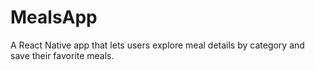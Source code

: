 # MealsApp
A React Native app that lets users explore meal details by category and save their favorite meals.

